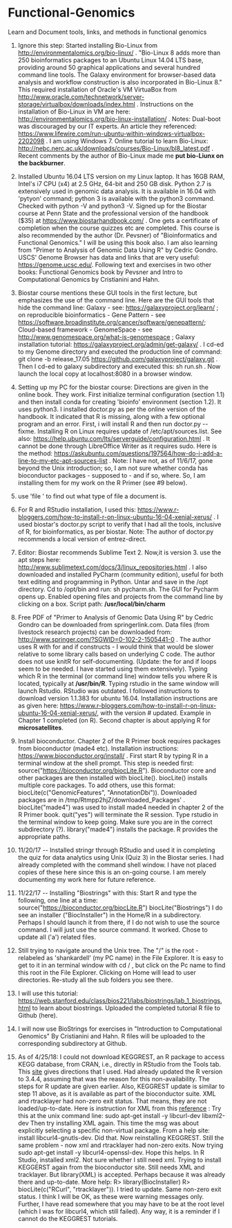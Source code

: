 # Functional-Genomics
Learn and  Document tools, links, and methods in functional genomics

1. Ignore this step: Started installing Bio-Linux from http://environmentalomics.org/bio-linux/ . "Bio-Linux 8 adds more than 250 bioinformatics packages to an Ubuntu Linux 14.04 LTS base, providing around 50 graphical applications and several hundred command line tools. The Galaxy environment for browser-based data analysis and workflow construction is also incorporated in Bio-Linux 8." This required installation of Oracle's VM VirtuaBox from http://www.oracle.com/technetwork/server-storage/virtualbox/downloads/index.html . Instructions on the installation of Bio-Linux in VM are here: http://environmentalomics.org/bio-linux-installation/ . Notes: Dual-boot was discouraged by our IT experts. An article they referenced: https://www.lifewire.com/run-ubuntu-within-windows-virtualbox-2202098 . I am using Windows 7. Online tutorial to learn Bio-Linux: http://nebc.nerc.ac.uk/downloads/courses/Bio-Linux/bl8_latest.pdf . Recent comments by the author of Bio-Linux made me **put bio-Liunx on the backburner**.

2. Installed Ubuntu 16.04 LTS version on my Linux laptop. It has 16GB RAM, Intel's i7 CPU (x4) at 2.5 GHz, 64-bit and 250 GB disk. Python 2.7 is extensively used in genomic data analysis. It is available in 16.04 with 'pytyon' command; python 3 is available with the python3 command. Checked with python -V and python3 -V. Signed up for the Biostar course at Penn State and the professional version of the handbook ($35) at https://www.biostarhandbook.com/ . One gets a certificate of completion when the course quizzes etc are completed. This course is also recommended by the author (Dr. Pevsner) of "Bioinformatics and Functional Genomics." I will be using this book also. I am also learning from "Primer to Analysis of Genomic Data Using R" by Cedric Gondro. USCS' Genome Browser has data and links that are very useful: https://genome.ucsc.edu/. Following text and exercises in two other books: Functional Genomics book by Pevsner and Intro to Computational Genomics by Cristianini and Hahn. 

3. Biostar course mentions these GUI tools in the first lecture, but emphasizes the use of the command line. Here are the GUI tools that hide the command line: Galaxy - see: https://galaxyproject.org/learn/ ; on reproducible bioinformatics - Gene Pattern - see https://software.broadinstitute.org/cancer/software/genepattern/; Cloud-based framework - GenomeSpace - see http://www.genomespace.org/what-is-genomespace ; Galaxy installation tutorial: https://galaxyproject.org/admin/get-galaxy/ . I cd-ed to my Genome directory and executed the production line of command: git clone -b release_17.05 https://github.com/galaxyproject/galaxy.git . Then I cd-ed to galaxy subdirectory and executed this: sh run.sh . Now launch the local copy at localhost:8080 in a browser window. 

4. Setting up my PC for the biostar course: Directions are given in the online book. They work. First initialize terminal configuration (section 1.1) and then install conda for creating 'bioinfo' environment (section 1.2). It uses python3. I installed doctor.py as per the online version of the handbook. It indicated that R is missing, along with a few optional program and an error. First, i will install R and then run doctor.py --fixme. Installing R on Linux requires update of /etc/apt/sources.list. See also: https://help.ubuntu.com/lts/serverguide/configuration.html . It cannot be done through LibreOffice Writer as it requires sudo. Here is the method: https://askubuntu.com/questions/197564/how-do-i-add-a-line-to-my-etc-apt-sources-list . Note: I have not, as of 11/6/17, gone beyond the Unix introduction; so, I am not sure whether conda has bioconductor packages - supposed to - and if so, where. So, I am installing them for my work on the R Primer (see #9 below).

5. use 'file <full file name>' to find out what type of file a document is. 

6. For R and RStudio installation, I used this: https://www.r-bloggers.com/how-to-install-r-on-linux-ubuntu-16-04-xenial-xerus/ . I used biostar's doctor.py script to verify that I had all the tools, inclusive of R, for bioinformatics, as per biostar. Note: The author of doctor.py recommends a local version of entrez-direct. 

7. Editor: Biostar recommends Sublime Text 2. Now,it is version 3. use the apt steps here: http://www.sublimetext.com/docs/3/linux_repositories.html . I also downloaded and installed PyCharm (community edition), useful for both text editing and programming in Python. Untar and save in the /opt directory. Cd to /opt/bin and run: sh pycharm.sh. The GUI for Pycharm opens up. Enabled opening files and projects from the command line by clicking on a box. Script path: **/usr/local/bin/charm**

8. Free PDF of "Primer to Analysis of Genomic Data Using R" by Cedric Gondro can be downloaded from springerlink.com. Data files (from livestock research projects) can be downloaded from: http://www.springer.com/?SGWID=0-102-2-1505441-0 . The author uses R with for and if constructs - I would think that would be slower relative to some library calls based on underlying C code. The author does not use knitR for self-documenting. (Update: the for and if loops seem to be needed. I have started using them extensively). Typing which R in the terminal (or command line) window tells you where R is located, typically at **/usr/bin/R**. Typing rstudio in the same window will launch Rstudio. RStudio was outdated. I followed instructions to download version 1.1.383 for ubuntu 16.04. Installation instructions are as given here: https://www.r-bloggers.com/how-to-install-r-on-linux-ubuntu-16-04-xenial-xerus/, with the version # updated. Example in Chapter 1 completed (on R). Second chapter is about applying R for **microsatellites**. 

9. Install bioconductor. Chapter 2 of the R Primer book requires packages from bioconductor (made4 etc). Installation instructions: https://www.bioconductor.org/install/ . First start R by typing R in a terminal window at the shell prompt. This step is needed first:  
source("https://bioconductor.org/biocLite.R"). Bioconductor core and other packages are then installed with biocLite(). biocLite() installs multiple core packages. To add others, use this format: biocLite(c("GenomicFeatures", "AnnotationDbi")). Downloaded packages are in /tmp/Rtmpp2hjZ/downloaded_Packages' . biocLite("made4") was used to install made4 needed in chapter 2 of the R Primer book. quit("yes") will terminate the R session. Type rstudio in the terminal window to keep going. Make sure you are in the correct subdirectory (?). library("made4") installs the package. R provides the appropriate paths. 

10. 11/20/17 -- Installed stringr through RStudio and used it in completing the quiz for data analytics using Unix (Quiz 3) in the Biostar series. I had already completed with the command shell window. I have not placed copies of these here since this is an on-going course. I am merely documenting my work here for future reference. 

11. 11/22/17 -- Installing "Biostrings" with this:  Start R and type the following, one line at a time:
source("https://bioconductor.org/biocLite.R")
biocLite("Biostrings")
I do see an installer ("BiocInstaller") in the Home/R in a subdirectory. Perhaps I should launch it from there, if I do not wish to use the source command. I will just use the source command. It worked. Chose to update all ('a') related files. 

12. Still trying to navigate around the Unix tree. The "/" is the root - relabeled as 'shankardell' (my PC name) in the File Explorer. It is easy to get to it in an terminal window with cd / , but click on the Pc name to find this root in the File Explorer. Clicking on Home will lead to user directories. Re-study all the sub folders you see there.

13. I will use this tutorial: https://web.stanford.edu/class/bios221/labs/biostrings/lab_1_biostrings.html to learn about biostrings. Uploaded the completed tutorial R file to Github (here).
14. I will now use BioStrings for exercises in "Introduction to Computational Genomics" By Cristianini and Hahn. R files
will be uploaded to the corresponding subdirectory at Github. 
15. As of 4/25/18: I could not download KEGGREST, an R package to access KEGG database, from CRAN, i.e., directly in RStudio from the Tools tab. This [site](https://bioconductor.org/packages/release/bioc/html/KEGGREST.html) gives directions that I used. Had already updated the R version to 3.4.4, assuming that was the reason for this non-availability. The steps for R update are given earlier. Also, KEGGREST update is similar to step 11 above, as it is available as part of the bioconductor suite. XML and rtracklayer had non-zero exit status. That means, they are not loaded/up-to-date. Here is instruction for XML from this [reference](https://support.bioconductor.org/p/54969/) : Try this at the unix command line: sudo apt-get install -y libcurl-dev libxml2-dev Then try installing XML again. This time the msg was about explicitly selecting a specific non-virtual package. From a help site: install libcurl4-gnutls-dev. Did that. Now reinstalling KEGGREST. Still the same problem - now xml and rtracklayer had non-zero exits. Now trying sudo apt-get install -y libcurl4-openssl-dev. Hope this helps. In R Studio, installed xml2. Not sure whether I still need xml.
Trying to install KEGGERST again from the bioconductor site. Still needs XML and tracklayer. But library(XML) is accepted. Perhaps because it was already there and up-to-date. More help: R> library(BiocInstaller) R> biocLite(c("RCurl", "rtracklayer")). I tried to update. Same non-zero exit status. I think I will be OK, as these were warning messages only. Further, I have read somewhere that you may have to be at the root level (which I was for libcurl4, which still failed). Any way, it is a reminder if I cannot do the KEGGREST tutorials.


 

